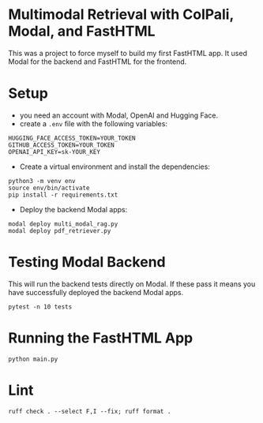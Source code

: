 # Multimodal Retrieval with ColPali, Modal, and FastHTML

This was a project to force myself to build my first FastHTML app.
It used Modal for the backend and FastHTML for the frontend.

# Setup

- you need an account with Modal, OpenAI and Hugging Face.
- create a `.env` file with the following variables:

```
HUGGING_FACE_ACCESS_TOKEN=YOUR_TOKEN
GITHUB_ACCESS_TOKEN=YOUR_TOKEN
OPENAI_API_KEY=sk-YOUR_KEY
```

- Create a virtual environment and install the dependencies:

```
python3 -m venv env
source env/bin/activate
pip install -r requirements.txt
```

- Deploy the backend Modal apps:

```
modal deploy multi_modal_rag.py
modal deploy pdf_retriever.py
```

# Testing Modal Backend

This will run the backend tests directly on Modal.
If these pass it means you have successfully deployed the backend Modal apps.

```
pytest -n 10 tests
```

# Running the FastHTML App

```
python main.py
```

# Lint

```
ruff check . --select F,I --fix; ruff format .